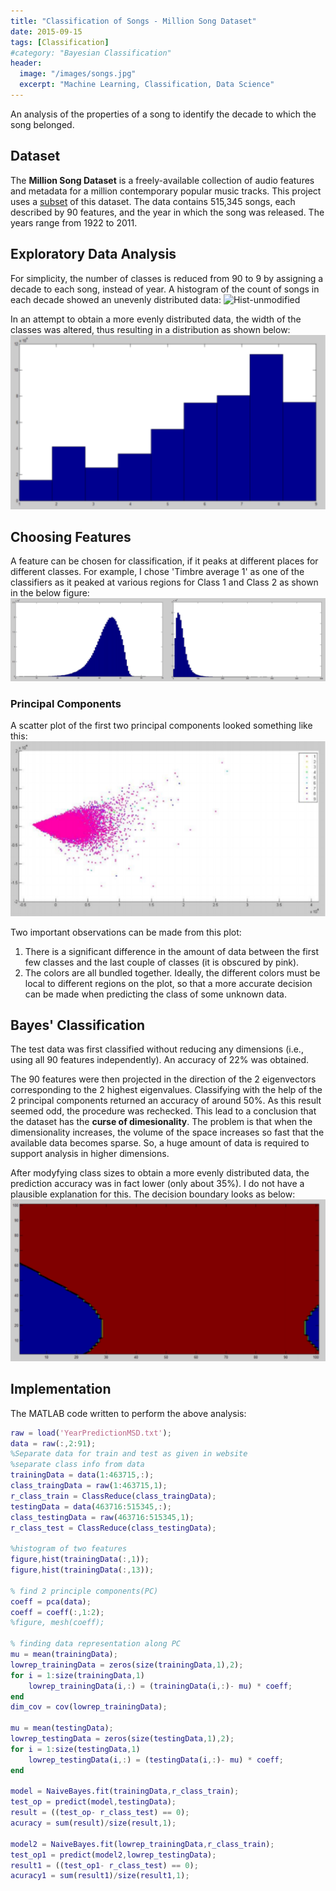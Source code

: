 ```yaml
---
title: "Classification of Songs - Million Song Dataset"
date: 2015-09-15
tags: [Classification]
#category: "Bayesian Classification"
header:
  image: "/images/songs.jpg"
  excerpt: "Machine Learning, Classification, Data Science"
---
```


An analysis of the properties of a song to identify the decade to which the song belonged.  

## Dataset

The **Million Song Dataset** is a freely-available collection of audio features and metadata for a million contemporary popular music tracks. This project uses a [subset](http://millionsongdataset.com/pages/getting-dataset/#subset) of this dataset. The data contains 515,345 songs, each described by 90 features, and the year in which the song was released. The years range from 1922 to 2011.

## Exploratory Data Analysis

For simplicity, the number of classes is reduced from 90 to 9 by assigning a decade to each song, instead of year.
A histogram of the count of songs in each decade showed an unevenly distributed data:
<img src="{{ site.url}}{{ site.baseurl }}/images/hist-unmodified.PNG" alt="Hist-unmodified">

In an attempt to obtain a more evenly distributed data, the width of the classes was altered, thus resulting in a distribution as shown below:
![hist-modified](/images/hist-modified.PNG)

## Choosing Features
A feature can be chosen for classification, if it peaks at different places for different classes. For example, I chose 'Timbre average 1' as one of the classifiers as it peaked at various regions for Class 1 and Class 2 as shown in the below figure:
![hist-f1-c1-c2](/images/hist-f1-c1-c2.PNG)

### Principal Components
A scatter plot of the first two principal components looked something like this:
![scatter-pc](/images/scatter-pc.PNG)

Two important observations can be made from this plot:
1. There is a significant difference in the amount of data between the first few classes and the last couple of classes (it is obscured by pink).
2. The colors are all bundled together. Ideally, the different colors must be local to different regions on the plot, so that a more accurate decision can be made when predicting the class of some unknown data.

## Bayes' Classification
The test data was first classified without reducing any dimensions (i.e., using all 90 features independently). An accuracy of 22% was obtained.

The 90 features were then projected in the direction of the 2 eigenvectors corresponding to the 2 highest eigenvalues. Classifying with the help of the 2 principal components returned an accuracy of around 50%. As this result seemed odd, the procedure was rechecked.
This lead to a conclusion that the dataset has the **curse of dimesionality**. The problem is that when the dimensionality increases, the volume of the space increases so fast that the available data becomes sparse. So, a huge amount of data is required to support analysis in higher dimensions.

After modyfying class sizes to obtain a more evenly distributed data, the prediction accuracy was in fact lower (only about 35%). I do not have a plausible explanation for this. The decision boundary looks as below:
![decision-boundary](/images/dec-bound.PNG)

## Implementation
The MATLAB code written to perform the above analysis:
```matlab
raw = load('YearPredictionMSD.txt');
data = raw(:,2:91);
%Separate data for train and test as given in website
%separate class info from data
trainingData = data(1:463715,:);
class_traingData = raw(1:463715,1);
r_class_train = ClassReduce(class_traingData);
testingData = data(463716:515345,:);
class_testingData = raw(463716:515345,1);
r_class_test = ClassReduce(class_testingData);

%histogram of two features
figure,hist(trainingData(:,1));
figure,hist(trainingData(:,13));

% find 2 principle components(PC)
coeff = pca(data);
coeff = coeff(:,1:2);
%figure, mesh(coeff);

% finding data representation along PC
mu = mean(trainingData);
lowrep_trainingData = zeros(size(trainingData,1),2);
for i = 1:size(trainingData,1)
    lowrep_trainingData(i,:) = (trainingData(i,:)- mu) * coeff;
end
dim_cov = cov(lowrep_trainingData);

mu = mean(testingData);
lowrep_testingData = zeros(size(testingData,1),2);
for i = 1:size(testingData,1)
    lowrep_testingData(i,:) = (testingData(i,:)- mu) * coeff;
end

model = NaiveBayes.fit(trainingData,r_class_train);
test_op = predict(model,testingData);
result = ((test_op- r_class_test) == 0);
acuracy = sum(result)/size(result,1);

model2 = NaiveBayes.fit(lowrep_trainingData,r_class_train);
test_op1 = predict(model2,lowrep_testingData);
result1 = ((test_op1- r_class_test) == 0);
acuracy1 = sum(result1)/size(result1,1);
```
